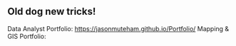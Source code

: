 <!---
- 👋 Hi, I’m @JasonMuteham
- 👀 I’m interested in ...
- 🌱 I’m currently learning ...
- 💞️ I’m looking to collaborate on ...
- 📫 How to reach me ...


 JasonMuteham/JasonMuteham is a ✨ special ✨ repository because its `README.md` (this file) appears on your GitHub profile.
You can click the Preview link to take a look at your changes.
--->
## Old dog new tricks!
Data Analyst Portfolio: https://jasonmuteham.github.io/Portfolio/
Mapping & GIS Portfolio:
